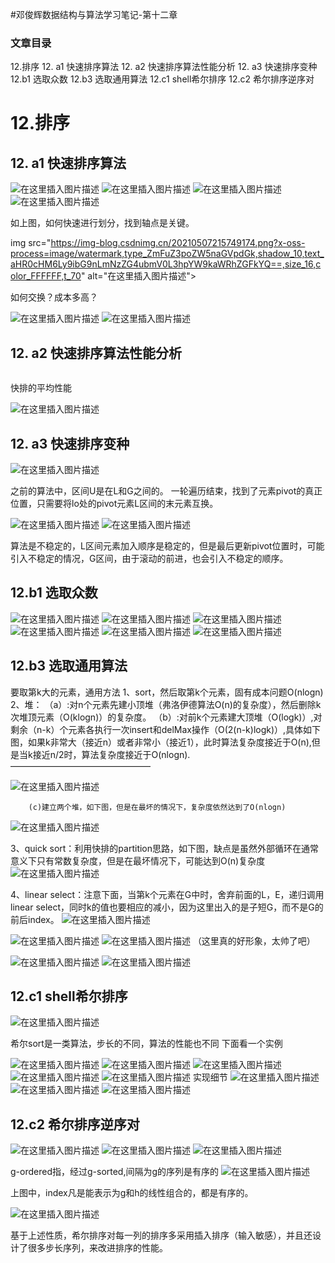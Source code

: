 #邓俊辉数据结构与算法学习笔记-第十二章


### 文章目录
12.排序
	12. a1 快速排序算法
	12. a2 快速排序算法性能分析
	12. a3 快速排序变种
	12.b1 选取众数
	12.b3 选取通用算法
	12.c1 shell希尔排序
	12.c2 希尔排序逆序对


# 12.排序

## 12. a1 快速排序算法

<img src="https://img-blog.csdnimg.cn/20210507215101658.png?x-oss-process=image/watermark,type_ZmFuZ3poZW5naGVpdGk,shadow_10,text_aHR0cHM6Ly9ibG9nLmNzZG4ubmV0L3hpYW9kaWRhZGFkYQ==,size_16,color_FFFFFF,t_70" alt="在这里插入图片描述">

<img src="https://img-blog.csdnimg.cn/20210507215254110.png?x-oss-process=image/watermark,type_ZmFuZ3poZW5naGVpdGk,shadow_10,text_aHR0cHM6Ly9ibG9nLmNzZG4ubmV0L3hpYW9kaWRhZGFkYQ==,size_16,color_FFFFFF,t_70" alt="在这里插入图片描述">

<img src="https://img-blog.csdnimg.cn/20210507215440859.png?x-oss-process=image/watermark,type_ZmFuZ3poZW5naGVpdGk,shadow_10,text_aHR0cHM6Ly9ibG9nLmNzZG4ubmV0L3hpYW9kaWRhZGFkYQ==,size_16,color_FFFFFF,t_70" alt="在这里插入图片描述">

<img src="https://img-blog.csdnimg.cn/2021050721555061.png?x-oss-process=image/watermark,type_ZmFuZ3poZW5naGVpdGk,shadow_10,text_aHR0cHM6Ly9ibG9nLmNzZG4ubmV0L3hpYW9kaWRhZGFkYQ==,size_16,color_FFFFFF,t_70" alt="在这里插入图片描述">

如上图，如何快速进行划分，找到轴点是关键。 

img src="https://img-blog.csdnimg.cn/20210507215749174.png?x-oss-process=image/watermark,type_ZmFuZ3poZW5naGVpdGk,shadow_10,text_aHR0cHM6Ly9ibG9nLmNzZG4ubmV0L3hpYW9kaWRhZGFkYQ==,size_16,color_FFFFFF,t_70" alt="在这里插入图片描述">

如何交换？成本多高？ 

<img src="https://img-blog.csdnimg.cn/20210507215959732.png?x-oss-process=image/watermark,type_ZmFuZ3poZW5naGVpdGk,shadow_10,text_aHR0cHM6Ly9ibG9nLmNzZG4ubmV0L3hpYW9kaWRhZGFkYQ==,size_16,color_FFFFFF,t_70" alt="在这里插入图片描述">

<img src="https://img-blog.csdnimg.cn/20210507220410674.png?x-oss-process=image/watermark,type_ZmFuZ3poZW5naGVpdGk,shadow_10,text_aHR0cHM6Ly9ibG9nLmNzZG4ubmV0L3hpYW9kaWRhZGFkYQ==,size_16,color_FFFFFF,t_70" alt="在这里插入图片描述">

## 12. a2 快速排序算法性能分析

<img src="https://img-blog.csdnimg.cn/20210507221335320.png?x-oss-process=image/watermark,type_ZmFuZ3poZW5naGVpdGk,shadow_10,text_aHR0cHM6Ly9ibG9nLmNzZG4ubmV0L3hpYW9kaWRhZGFkYQ==,size_16,color_FFFFFF,t_70" alt="">

快排的平均性能 

<img src="https://img-blog.csdnimg.cn/20210507221959135.png?x-oss-process=image/watermark,type_ZmFuZ3poZW5naGVpdGk,shadow_10,text_aHR0cHM6Ly9ibG9nLmNzZG4ubmV0L3hpYW9kaWRhZGFkYQ==,size_16,color_FFFFFF,t_70" alt="在这里插入图片描述">

## 12. a3 快速排序变种

<img src="https://img-blog.csdnimg.cn/20210523203655853.png?x-oss-process=image/watermark,type_ZmFuZ3poZW5naGVpdGk,shadow_10,text_aHR0cHM6Ly9ibG9nLmNzZG4ubmV0L3hpYW9kaWRhZGFkYQ==,size_16,color_FFFFFF,t_70" alt="在这里插入图片描述"> 

之前的算法中，区间U是在L和G之间的。 一轮遍历结束，找到了元素pivot的真正位置，只需要将lo处的pivot元素L区间的末元素互换。 

<img src="https://img-blog.csdnimg.cn/20210523205357705.png?x-oss-process=image/watermark,type_ZmFuZ3poZW5naGVpdGk,shadow_10,text_aHR0cHM6Ly9ibG9nLmNzZG4ubmV0L3hpYW9kaWRhZGFkYQ==,size_16,color_FFFFFF,t_70" alt="在这里插入图片描述"> 

<img src="https://img-blog.csdnimg.cn/2021052321050517.png?x-oss-process=image/watermark,type_ZmFuZ3poZW5naGVpdGk,shadow_10,text_aHR0cHM6Ly9ibG9nLmNzZG4ubmV0L3hpYW9kaWRhZGFkYQ==,size_16,color_FFFFFF,t_70" alt="在这里插入图片描述"> 

算法是不稳定的，L区间元素加入顺序是稳定的，但是最后更新pivot位置时，可能引入不稳定的情况，G区间，由于滚动的前进，也会引入不稳定的顺序。

## 12.b1 选取众数

<img src="https://img-blog.csdnimg.cn/20210523211223597.png?x-oss-process=image/watermark,type_ZmFuZ3poZW5naGVpdGk,shadow_10,text_aHR0cHM6Ly9ibG9nLmNzZG4ubmV0L3hpYW9kaWRhZGFkYQ==,size_16,color_FFFFFF,t_70#pic_center" alt="在这里插入图片描述"> 

<img src="https://img-blog.csdnimg.cn/20210523211435762.png?x-oss-process=image/watermark,type_ZmFuZ3poZW5naGVpdGk,shadow_10,text_aHR0cHM6Ly9ibG9nLmNzZG4ubmV0L3hpYW9kaWRhZGFkYQ==,size_16,color_FFFFFF,t_70#pic_center" alt="在这里插入图片描述"> 

<img src="https://img-blog.csdnimg.cn/20210523211755539.png?x-oss-process=image/watermark,type_ZmFuZ3poZW5naGVpdGk,shadow_10,text_aHR0cHM6Ly9ibG9nLmNzZG4ubmV0L3hpYW9kaWRhZGFkYQ==,size_16,color_FFFFFF,t_70#pic_center" alt="在这里插入图片描述"> 

<img src="https://img-blog.csdnimg.cn/20210523212029620.png?x-oss-process=image/watermark,type_ZmFuZ3poZW5naGVpdGk,shadow_10,text_aHR0cHM6Ly9ibG9nLmNzZG4ubmV0L3hpYW9kaWRhZGFkYQ==,size_16,color_FFFFFF,t_70#pic_center" alt="在这里插入图片描述"> 

<img src="https://img-blog.csdnimg.cn/20210523212556927.png?x-oss-process=image/watermark,type_ZmFuZ3poZW5naGVpdGk,shadow_10,text_aHR0cHM6Ly9ibG9nLmNzZG4ubmV0L3hpYW9kaWRhZGFkYQ==,size_16,color_FFFFFF,t_70#pic_center" alt="在这里插入图片描述"> 

<img src="https://img-blog.csdnimg.cn/2021052321283111.png?x-oss-process=image/watermark,type_ZmFuZ3poZW5naGVpdGk,shadow_10,text_aHR0cHM6Ly9ibG9nLmNzZG4ubmV0L3hpYW9kaWRhZGFkYQ==,size_16,color_FFFFFF,t_70#pic_center" alt="在这里插入图片描述">

## 12.b3 选取通用算法

要取第k大的元素，通用方法
1、sort，然后取第k个元素，固有成本问题O(nlogn)
2、堆：
（a）:对n个元素先建小顶堆（弗洛伊德算法O(n)的复杂度），然后删除k次堆顶元素（O(klogn)）的复杂度。
（b）:对前k个元素建大顶堆（O(logk)）,对剩余（n-k）个元素各执行一次insert和delMax操作（O(2(n-k)logk)）,具体如下图，如果k非常大（接近n）或者非常小（接近1），此时算法复杂度接近于O(n),但是当k接近n/2时，算法复杂度接近于O(nlogn).
————————————————


 <img src="https://img-blog.csdnimg.cn/20210605204538823.png?x-oss-process=image/watermark,type_ZmFuZ3poZW5naGVpdGk,shadow_10,text_aHR0cHM6Ly9ibG9nLmNzZG4ubmV0L3hpYW9kaWRhZGFkYQ==,size_16,color_FFFFFF,t_70#pic_center" alt="在这里插入图片描述">

```
	(c)建立两个堆，如下图，但是在最坏的情况下，复杂度依然达到了O(nlogn)

```

<img src="https://img-blog.csdnimg.cn/20210605205105998.png?x-oss-process=image/watermark,type_ZmFuZ3poZW5naGVpdGk,shadow_10,text_aHR0cHM6Ly9ibG9nLmNzZG4ubmV0L3hpYW9kaWRhZGFkYQ==,size_16,color_FFFFFF,t_70#pic_center" alt="在这里插入图片描述"> 

3、quick sort：利用快排的partition思路，如下图，缺点是虽然外部循环在通常意义下只有常数复杂度，但是在最坏情况下，可能达到O(n)复杂度 <img src="https://img-blog.csdnimg.cn/20210605205742817.png?x-oss-process=image/watermark,type_ZmFuZ3poZW5naGVpdGk,shadow_10,text_aHR0cHM6Ly9ibG9nLmNzZG4ubmV0L3hpYW9kaWRhZGFkYQ==,size_16,color_FFFFFF,t_70#pic_center" alt="在这里插入图片描述"> 

4、linear select：注意下面，当第k个元素在G中时，舍弃前面的L，E，递归调用linear select，同时k的值也要相应的减小，因为这里出入的是子短G，而不是G的前后index。 <img src="https://img-blog.csdnimg.cn/20210605210342189.png?x-oss-process=image/watermark,type_ZmFuZ3poZW5naGVpdGk,shadow_10,text_aHR0cHM6Ly9ibG9nLmNzZG4ubmV0L3hpYW9kaWRhZGFkYQ==,size_16,color_FFFFFF,t_70#pic_center" alt="在这里插入图片描述"> 

<img src="https://img-blog.csdnimg.cn/2021060521114423.png?x-oss-process=image/watermark,type_ZmFuZ3poZW5naGVpdGk,shadow_10,text_aHR0cHM6Ly9ibG9nLmNzZG4ubmV0L3hpYW9kaWRhZGFkYQ==,size_16,color_FFFFFF,t_70#pic_center" alt="在这里插入图片描述"> <img src="https://img-blog.csdnimg.cn/20210605211950421.png?x-oss-process=image/watermark,type_ZmFuZ3poZW5naGVpdGk,shadow_10,text_aHR0cHM6Ly9ibG9nLmNzZG4ubmV0L3hpYW9kaWRhZGFkYQ==,size_16,color_FFFFFF,t_70#pic_center" alt="在这里插入图片描述"> （这里真的好形象，太帅了吧）

<img src="https://img-blog.csdnimg.cn/20210605212353790.png?x-oss-process=image/watermark,type_ZmFuZ3poZW5naGVpdGk,shadow_10,text_aHR0cHM6Ly9ibG9nLmNzZG4ubmV0L3hpYW9kaWRhZGFkYQ==,size_16,color_FFFFFF,t_70#pic_center" alt="在这里插入图片描述"> <img src="https://img-blog.csdnimg.cn/20210605212428659.png?x-oss-process=image/watermark,type_ZmFuZ3poZW5naGVpdGk,shadow_10,text_aHR0cHM6Ly9ibG9nLmNzZG4ubmV0L3hpYW9kaWRhZGFkYQ==,size_16,color_FFFFFF,t_70#pic_center" alt="在这里插入图片描述">

## 12.c1 shell希尔排序

<img src="https://img-blog.csdnimg.cn/20210605213333466.png?x-oss-process=image/watermark,type_ZmFuZ3poZW5naGVpdGk,shadow_10,text_aHR0cHM6Ly9ibG9nLmNzZG4ubmV0L3hpYW9kaWRhZGFkYQ==,size_16,color_FFFFFF,t_70#pic_center" alt="在这里插入图片描述">

希尔sort是一类算法，步长的不同，算法的性能也不同 下面看一个实例 

<img src="https://img-blog.csdnimg.cn/20210605213533538.png?x-oss-process=image/watermark,type_ZmFuZ3poZW5naGVpdGk,shadow_10,text_aHR0cHM6Ly9ibG9nLmNzZG4ubmV0L3hpYW9kaWRhZGFkYQ==,size_16,color_FFFFFF,t_70#pic_center" alt="在这里插入图片描述"> 
<img src="https://img-blog.csdnimg.cn/20210605213635690.png?x-oss-process=image/watermark,type_ZmFuZ3poZW5naGVpdGk,shadow_10,text_aHR0cHM6Ly9ibG9nLmNzZG4ubmV0L3hpYW9kaWRhZGFkYQ==,size_16,color_FFFFFF,t_70#pic_center" alt="在这里插入图片描述">
 <img src="https://img-blog.csdnimg.cn/20210605213752742.png?x-oss-process=image/watermark,type_ZmFuZ3poZW5naGVpdGk,shadow_10,text_aHR0cHM6Ly9ibG9nLmNzZG4ubmV0L3hpYW9kaWRhZGFkYQ==,size_16,color_FFFFFF,t_70#pic_center" alt="在这里插入图片描述">
 <img src="https://img-blog.csdnimg.cn/20210605213855174.png?x-oss-process=image/watermark,type_ZmFuZ3poZW5naGVpdGk,shadow_10,text_aHR0cHM6Ly9ibG9nLmNzZG4ubmV0L3hpYW9kaWRhZGFkYQ==,size_16,color_FFFFFF,t_70#pic_center" alt="在这里插入图片描述">
 <img src="https://img-blog.csdnimg.cn/2021060521400318.png?x-oss-process=image/watermark,type_ZmFuZ3poZW5naGVpdGk,shadow_10,text_aHR0cHM6Ly9ibG9nLmNzZG4ubmV0L3hpYW9kaWRhZGFkYQ==,size_16,color_FFFFFF,t_70#pic_center" alt="在这里插入图片描述"> 
 实现细节 <img src="https://img-blog.csdnimg.cn/20210605214333678.png?x-oss-process=image/watermark,type_ZmFuZ3poZW5naGVpdGk,shadow_10,text_aHR0cHM6Ly9ibG9nLmNzZG4ubmV0L3hpYW9kaWRhZGFkYQ==,size_16,color_FFFFFF,t_70#pic_center" alt="在这里插入图片描述">
 <img src="https://img-blog.csdnimg.cn/20210605214558797.png?x-oss-process=image/watermark,type_ZmFuZ3poZW5naGVpdGk,shadow_10,text_aHR0cHM6Ly9ibG9nLmNzZG4ubmV0L3hpYW9kaWRhZGFkYQ==,size_16,color_FFFFFF,t_70#pic_center" alt="在这里插入图片描述"> 
 <img src="https://img-blog.csdnimg.cn/20210605215144853.png?x-oss-process=image/watermark,type_ZmFuZ3poZW5naGVpdGk,shadow_10,text_aHR0cHM6Ly9ibG9nLmNzZG4ubmV0L3hpYW9kaWRhZGFkYQ==,size_16,color_FFFFFF,t_70#pic_center" alt="在这里插入图片描述">

## 12.c2 希尔排序逆序对

<img src="https://img-blog.csdnimg.cn/20210605215437837.png?x-oss-process=image/watermark,type_ZmFuZ3poZW5naGVpdGk,shadow_10,text_aHR0cHM6Ly9ibG9nLmNzZG4ubmV0L3hpYW9kaWRhZGFkYQ==,size_16,color_FFFFFF,t_70#pic_center" alt="在这里插入图片描述"> 
<img src="https://img-blog.csdnimg.cn/20210605215723925.png?x-oss-process=image/watermark,type_ZmFuZ3poZW5naGVpdGk,shadow_10,text_aHR0cHM6Ly9ibG9nLmNzZG4ubmV0L3hpYW9kaWRhZGFkYQ==,size_16,color_FFFFFF,t_70#pic_center" alt="在这里插入图片描述"> 
<img src="https://img-blog.csdnimg.cn/2021060522001066.png?x-oss-process=image/watermark,type_ZmFuZ3poZW5naGVpdGk,shadow_10,text_aHR0cHM6Ly9ibG9nLmNzZG4ubmV0L3hpYW9kaWRhZGFkYQ==,size_16,color_FFFFFF,t_70#pic_center" alt="在这里插入图片描述"> 

g-ordered指，经过g-sorted,间隔为g的序列是有序的 
<img src="https://img-blog.csdnimg.cn/20210605220349392.png?x-oss-process=image/watermark,type_ZmFuZ3poZW5naGVpdGk,shadow_10,text_aHR0cHM6Ly9ibG9nLmNzZG4ubmV0L3hpYW9kaWRhZGFkYQ==,size_16,color_FFFFFF,t_70#pic_center" alt="在这里插入图片描述"> 

上图中，index凡是能表示为g和h的线性组合的，都是有序的。 

<img src="https://img-blog.csdnimg.cn/20210605220842918.png?x-oss-process=image/watermark,type_ZmFuZ3poZW5naGVpdGk,shadow_10,text_aHR0cHM6Ly9ibG9nLmNzZG4ubmV0L3hpYW9kaWRhZGFkYQ==,size_16,color_FFFFFF,t_70#pic_center" alt="在这里插入图片描述"> 

基于上述性质，希尔排序对每一列的排序多采用插入排序（输入敏感），并且还设计了很多步长序列，来改进排序的性能。
